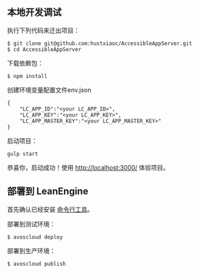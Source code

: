 ## 本地开发调试

执行下列代码来迁出项目：
  
```
$ git clone git@github.com:hustxiaoc/AccessibleAppServer.git
$ cd AccessibleAppServer

```

下载依赖包：

```
$ npm install
```

创建环境变量配置文件env.json
```
{
    "LC_APP_ID":"<your LC_APP_ID>",
    "LC_APP_KEY":"<your LC_APP_KEY>",
    "LC_APP_MASTER_KEY":"<your LC_APP_MASTER_KEY>"
}
```

启动项目：

```
gulp start
```


恭喜你，启动成功！使用 [http://localhost:3000/](http://localhost:3000/) 体验项目。

## 部署到 LeanEngine

首先确认已经安装 [命令行工具](https://leancloud.cn/docs/cloud_code_commandline.html)。

部署到测试环境：

```
$ avoscloud deploy
```

部署到生产环境：

```
$ avoscloud publish
```

